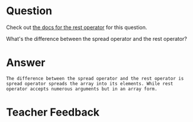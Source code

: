 # Question
Check out [the docs for the rest operator](https://developer.mozilla.org/en-US/docs/Web/JavaScript/Reference/Functions/rest_parameters) for this question.

What's the difference between the spread operator and the rest operator?

# Answer
    The difference between the spread operator and the rest operator is spread operator spreads the array into its elements. While rest operator accepts numerous arguments but in an array form. 

# Teacher Feedback